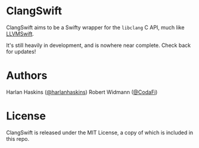 # ClangSwift

ClangSwift aims to be a Swifty wrapper for the `libclang` C API, much like
[LLVMSwift](https://github.com/trill-lang/LLVMSwift).

It's still heavily in development, and is nowhere near complete.
Check back for updates!

# Authors

Harlan Haskins ([@harlanhaskins](https://github.com/harlanhaskins))
Robert Widmann ([@CodaFi](https://github.com/CodaFi))

# License

ClangSwift is released under the MIT License, a copy of which is included
in this repo.

